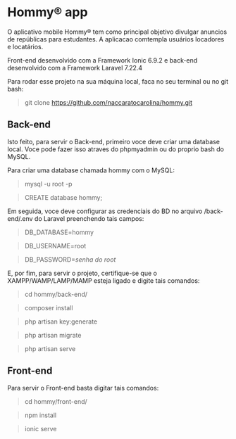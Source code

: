 # Hommy® app

O aplicativo mobile Hommy® tem como principal objetivo divulgar anuncios de repúblicas para estudantes. A aplicacao comtempla usuários locadores e locatários.

Front-end desenvolvido com a Framework Ionic 6.9.2 e back-end desenvolvido com a Framework Laravel 7.22.4

Para rodar esse projeto na sua máquina local, faca no seu terminal ou no git bash:

> git clone https://github.com/naccaratocarolina/hommy.git

## Back-end

Isto feito, para servir o Back-end, primeiro voce deve criar uma database local. Voce pode fazer isso atraves do phpmyadmin ou do proprio bash do MySQL.

Para criar uma database chamada hommy com o MySQL:
> mysql -u root -p

> CREATE database hommy;

Em seguida, voce deve configurar as credenciais do BD no arquivo /back-end/.env do Laravel preenchendo tais campos:
> DB_DATABASE=hommy

> DB_USERNAME=root

> DB_PASSWORD=*senha do root*

E, por fim, para servir o projeto, certifique-se que o XAMPP/WAMP/LAMP/MAMP esteja ligado e digite tais comandos:

> cd hommy/back-end/

> composer install

> php artisan key:generate

> php artisan migrate

> php artisan serve
 
 ## Front-end
 
 Para servir o Front-end basta digitar tais comandos:
 
 > cd hommy/front-end/
 
 > npm install
 
 >ionic serve
